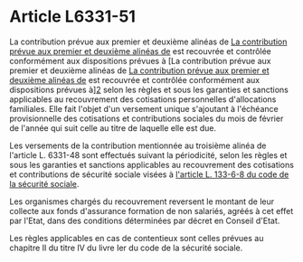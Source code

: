 # Article L6331-51

La contribution prévue aux premier et deuxième alinéas de [La contribution prévue aux premier et deuxième alinéas de][1] est recouvrée et contrôlée conformément aux dispositions prévues à [La contribution prévue aux premier et deuxième alinéas de [La contribution prévue aux premier et deuxième alinéas de][1] est recouvrée et contrôlée conformément aux dispositions prévues à][2] selon les règles et sous les garanties et sanctions applicables au recouvrement des cotisations personnelles d'allocations familiales. Elle fait l'objet d'un versement unique s'ajoutant à l'échéance provisionnelle des cotisations et contributions sociales du mois de février de l'année qui suit celle au titre de laquelle elle est due. 

Les versements de la contribution mentionnée au troisième alinéa de l'article L. 6331-48 sont effectués suivant la périodicité, selon les règles et sous les garanties et sanctions applicables au recouvrement des cotisations et contributions de sécurité sociale visées à [l'article L. 133-6-8 du code de la sécurité sociale][3]. 

Les organismes chargés du recouvrement reversent le montant de leur collecte aux fonds d'assurance formation de non salariés, agréés à cet effet par l'Etat, dans des conditions déterminées par décret en Conseil d'Etat. 

Les règles applicables en cas de contentieux sont celles prévues au chapitre II du titre IV du livre Ier du code de la sécurité sociale.

 [1]: /affichCodeArticle.do?cidTexte=LEGITEXT000006072050&idArticle=LEGIARTI000006904325&dateTexte=&categorieLien=cid
 [2]: /affichCodeArticle.do?cidTexte=LEGITEXT000006073189&idArticle=LEGIARTI000006741084&dateTexte=&categorieLien=cid
 [3]: /affichCodeArticle.do?cidTexte=LEGITEXT000006073189&idArticle=LEGIARTI000019285616&dateTexte=&categorieLien=cid